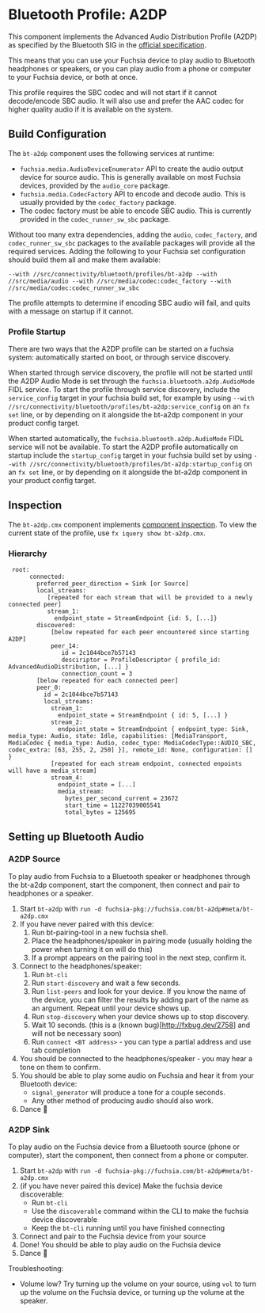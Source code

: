 # Bluetooth Profile: A2DP

This component implements the Advanced Audio Distribution Profile (A2DP) as
specified by the Bluetooth SIG in the [official specification](https://www.bluetooth.org/docman/handlers/downloaddoc.ashx?doc_id=457083).

This means that you can use your Fuchsia device to play audio to Bluetooth
headphones or speakers, or you can play audio from a phone or computer to your Fuchsia device,
or both at once.

This profile requires the SBC codec and will not start if it cannot decode/encode SBC audio.
It will also use and prefer the AAC codec for higher quality audio if it is available on the system.

## Build Configuration

The `bt-a2dp` component uses the following services at runtime:
  - `fuchsia.media.AudioDeviceEnumerator` API to create the audio output device
     for source audio.  This is generally available on most Fuchsia devices,
     provided by the `audio_core` package.
  - `fuchsia.media.CodecFactory` API to encode and decode audio. This is usually provided by
     the `codec_factory` package.
  - The codec factory must be able to encode SBC audio. This is currently
     provided in the `codec_runner_sw_sbc` package.

Without too many extra dependencies, adding the `audio`, `codec_factory`, and
`codec_runner_sw_sbc` packages to the available packages will provide all the
required services. Adding the following to your Fuchsia set configuration
should build them all and make them available:

`--with //src/connectivity/bluetooth/profiles/bt-a2dp --with //src/media/audio --with //src/media/codec:codec_factory --with //src/media/codec:codec_runner_sw_sbc`

The profile attempts to determine if encoding SBC audio will fail, and quits with a message on
startup if it cannot.

### Profile Startup

There are two ways that the A2DP profile can be started on a fuchsia system: automatically started
on boot, or through service discovery.

When started through service discovery, the profile will
not be started until the A2DP Audio Mode is set through the `fuchsia.bluetooth.a2dp.AudioMode` FIDL
service. To start the profile through service discovery, include the `service_config` target in
your fuchsia build set, for example by using
`--with //src/connectivity/bluetooth/profiles/bt-a2dp:service_config` on an `fx set` line, or by
depending on it alongside the bt-a2dp component in your product config target.

When started automatically, the `fuchsia.bluetooth.a2dp.AudioMode` FIDL service will not be
available. To start the A2DP profile automatically on startup include the `startup_config` target
in your fuchsia build set by using
`--with //src/connectivity/bluetooth/profiles/bt-a2dp:startup_config` on an `fx set` line, or by
depending on it alongside the bt-a2dp component in your product config target.

## Inspection

The `bt-a2dp.cmx` component implements
[component inspection](https://fuchsia.dev/fuchsia-src/development/diagnostics/inspect).
To view the current state of the profile, use `fx iquery show bt-a2dp.cmx`.

### Hierarchy

```
 root:
      connected:
        preferred_peer_direction = Sink [or Source]
        local_streams:
           [repeated for each stream that will be provided to a newly connected peer]
           stream_1:
             endpoint_state = StreamEndpoint {id: 5, [...]}
        discovered:
            [below repeated for each peer encountered since starting A2DP]
            peer_14:
               id = 2c1044bce7b57143
               desciriptor = ProfileDescriptor { profile_id: AdvancedAudioDistribution, [...] }
               connection_count = 3
        [below repeated for each connected peer]
        peer_0:
          id = 2c1044bce7b57143
          local_streams:
            stream_1:
              endpoint_state = StreamEndpoint { id: 5, [...] }
            stream_2:
              endpoint_state = StreamEndpoint { endpoint_type: Sink, media_type: Audio, state: Idle, capabilities: [MediaTransport, MediaCodec { media_type: Audio, codec_type: MediaCodecType::AUDIO_SBC, codec_extra: [63, 255, 2, 250] }], remote_id: None, configuration: [] }
            [repeated for each stream endpoint, connected enpoints will have a media_stream]
            stream_4:
              endpoint_state = [...]
              media_stream:
                bytes_per_second_current = 23672
                start_time = 11227039005541
                total_bytes = 125695
```

## Setting up Bluetooth Audio

### A2DP Source

To play audio from Fuchsia to a Bluetooth speaker or headphones through the bt-a2dp component,
start the component, then connect and pair to headphones or a speaker.

1. Start `bt-a2dp` with `run -d fuchsia-pkg://fuchsia.com/bt-a2dp#meta/bt-a2dp.cmx`
1. If you have never paired with this device:
    1. Run bt-pairing-tool in a new fuchsia shell.
    1. Place the headphones/speaker in pairing mode
       (usually holding the power when turning it on will do this)
    1. If a prompt appears on the pairing tool in the next step, confirm it.
1. Connect to the headphones/speaker:
    1. Run `bt-cli`
    1. Run `start-discovery` and wait a few seconds.
    1. Run `list-peers` and look for your device.
       If you know the name of the device, you can filter the results by adding part of the name
       as an argument.  Repeat until your device shows up.
    1. Run `stop-discovery` when your device shows up to stop discovery.
    1. Wait 10 seconds. (this is a (known bug)[http://fxbug.dev/2758] and will not be necessary soon)
    1. Run `connect <BT address>` - you can type a partial address and use tab completion
1. You should be connected to the headphones/speaker - you may hear a tone on them to confirm.
1. You should be able to play some audio on Fuchsia and hear it from your Bluetooth device:
    - `signal_generator` will produce a tone for a couple seconds.
    - Any other method of producing audio should also work.
1. Dance 💃


### A2DP Sink

To play audio on the Fuchsia device from a Bluetooth source (phone or computer),
start the component, then connect from a phone or computer.

1. Start `bt-a2dp` with `run -d fuchsia-pkg://fuchsia.com/bt-a2dp#meta/bt-a2dp.cmx`
1. (if you have never paired this device) Make the fuchsia device discoverable:
    - Run `bt-cli`
    - Use the `discoverable` command within the CLI to make the fuchsia device discoverable
    - Keep the `bt-cli` running until you have finished connecting
1. Connect and pair to the Fuchsia device from your source
1. Done! You should be able to play audio on the Fuchsia device
1. Dance 💃

Troubleshooting:
  * Volume low? Try turning up the volume on your source, using `vol` to turn up the volume on
    the Fuchsia device, or turning up the volume at the speaker.